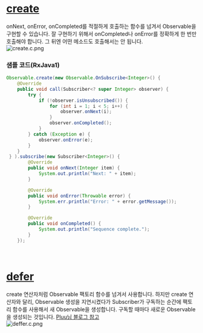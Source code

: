 # [create](http://reactivex.io/documentation/operators/create.html)
onNext, onError, onCompleted를 적절하게 호출하는 함수를 넘겨서 Observable을 구현할 수 있습니다. 잘 구현하기 위해서 onCompleted나 onError를 정확하게 한 번만 호출해야 합니다. 그 뒤엔 어떤 메소드도 호출해서는 안 됩니다.<br>
![create.c.png](http://reactivex.io/documentation/operators/images/create.c.png)<br>

### 샘플 코드(RxJava1)
```java
Observable.create(new Observable.OnSubscribe<Integer>() {
    @Override
    public void call(Subscriber<? super Integer> observer) {
        try {
            if (!observer.isUnsubscribed()) {
                for (int i = 1; i < 5; i++) {
                    observer.onNext(i);
                }
                observer.onCompleted();
            }
        } catch (Exception e) {
            observer.onError(e);
        }
    }
 } ).subscribe(new Subscriber<Integer>() {
        @Override
        public void onNext(Integer item) {
            System.out.println("Next: " + item);
        }

        @Override
        public void onError(Throwable error) {
            System.err.println("Error: " + error.getMessage());
        }

        @Override
        public void onCompleted() {
            System.out.println("Sequence complete.");
        }
    });
```
<br>

# [defer](http://reactivex.io/documentation/operators/defer.html)
create 연산자처럼 Observable 팩토리 함수를 넘겨서 사용합니다. 하지만 create 연산자와 달리, Observable 생성을 지연시켰다가 Subscriber가 구독하는 순간에 팩토리 함수를 사용해서 새 Observable을 생성합니다. 구독할 때마다 새로운 Observable을 생성되는 것입니다. [Pluu님 블로그 참고](http://pluu.github.io/blog/rxjava/2017/01/30/rxjava/)<br>
![deffer.c.png](http://reactivex.io/documentation/operators/images/defer.c.png)<br>
